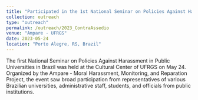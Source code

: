 ```yaml
---
title: "Participated in the 1st National Seminar on Policies Against Harassment in Public Universities"
collection: outreach
type: "outreach"
permalink: /outreach/2023_ContraAssedio
venue: "Ampare - UFRGS"
date: 2023-05-24
location: "Porto Alegre, RS, Brazil"
---
```


The first National Seminar on Policies Against Harassment in Public Universities in Brazil was held at the Cultural Center of UFRGS on May 24. Organized by the Ampare - Moral Harassment, Monitoring, and Reparation Project, the event saw broad participation from representatives of various Brazilian universities, administrative staff, students, and officials from public institutions.
